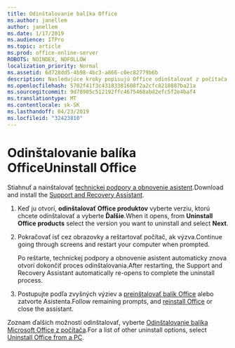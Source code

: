 ```yaml
---
title: Odinštalovanie balíka Office
ms.author: janellem
author: janellem
ms.date: 1/17/2019
ms.audience: ITPro
ms.topic: article
ms.prod: office-online-server
ROBOTS: NOINDEX, NOFOLLOW
localization_priority: Normal
ms.assetid: 6d728dd5-4b98-4bc3-a866-c0ec82779b6b
description: Nasledujúce kroky popisujú Office odinštalovať z počítača.
ms.openlocfilehash: 5702f41f3c43183381608f2a2cfc8218887ba21a
ms.sourcegitcommit: 9d78905c512192ffc4675468abd2efc5f2e4baf4
ms.translationtype: MT
ms.contentlocale: sk-SK
ms.lasthandoff: 04/23/2019
ms.locfileid: "32423810"
---
```

# <a name="uninstall-office"></a><span data-ttu-id="c8fcc-103">Odinštalovanie balíka Office</span><span class="sxs-lookup"><span data-stu-id="c8fcc-103">Uninstall Office</span></span>

<span data-ttu-id="c8fcc-104">Stiahnuť a nainštalovať [technickej podpory a obnovenie asistent](https://aka.ms/SARA-OfficeUninstall-Alchemy).</span><span class="sxs-lookup"><span data-stu-id="c8fcc-104">Download and install the [Support and Recovery Assistant](https://aka.ms/SARA-OfficeUninstall-Alchemy).</span></span>
  
1. <span data-ttu-id="c8fcc-105">Keď ju otvorí, **odinštalovať Office produktov** vyberte verziu, ktorú chcete odinštalovať a vyberte **Ďalšie**.</span><span class="sxs-lookup"><span data-stu-id="c8fcc-105">When it opens, from **Uninstall Office products** select the version you want to uninstall and select **Next**.</span></span> 
    
2. <span data-ttu-id="c8fcc-106">Pokračovať ísť cez obrazovky a reštartovať počítač, ak výzva.</span><span class="sxs-lookup"><span data-stu-id="c8fcc-106">Continue going through screens and restart your computer when prompted.</span></span>
    
    <span data-ttu-id="c8fcc-107">Po reštarte, technickej podpory a obnovenie asistent automaticky znova otvorí dokončiť proces odinštalovania.</span><span class="sxs-lookup"><span data-stu-id="c8fcc-107">After restarting, the Support and Recovery Assistant automatically re-opens to complete the uninstall process.</span></span>
    
3. <span data-ttu-id="c8fcc-108">Postupujte podľa zvyšných výziev a [preinštalovať balík Office](https://portal.office.com/OLS/MySoftware.aspx) alebo zatvorte Asistenta.</span><span class="sxs-lookup"><span data-stu-id="c8fcc-108">Follow remaining prompts, and [reinstall Office](https://portal.office.com/OLS/MySoftware.aspx) or close the assistant.</span></span> 
    
<span data-ttu-id="c8fcc-109">Zoznam ďalších možností odinštalovať, vyberte [Odinštalovanie balíka Microsoft Office z počítača](https://support.office.com/article/9dd49b83-264a-477a-8fcc-2fdf5dbf61d8?wt.mc_id=Alchemy_ClientDIA).</span><span class="sxs-lookup"><span data-stu-id="c8fcc-109">For a list of other uninstall options, select [Uninstall Office from a PC](https://support.office.com/article/9dd49b83-264a-477a-8fcc-2fdf5dbf61d8?wt.mc_id=Alchemy_ClientDIA).</span></span>
  

